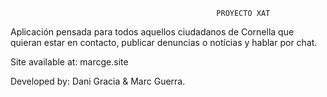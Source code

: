                                                   PROYECTO XAT

Aplicación pensada para todos aquellos ciudadanos de Cornella que quieran estar en contacto, publicar denuncias o notícias y hablar por chat.

Site available at: marcge.site

Developed by: Dani Gracia & Marc Guerra.
